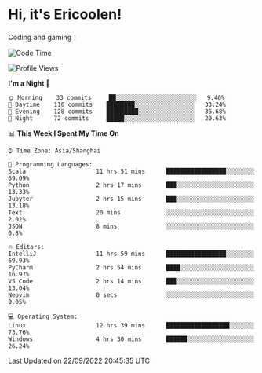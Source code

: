 # Hi, it's Ericoolen!
Coding and gaming！

<!--START_SECTION:waka-->
![Code Time](http://img.shields.io/badge/Code%20Time-399%20hrs%2058%20mins-blue)

![Profile Views](http://img.shields.io/badge/Profile%20Views-1-blue)

**I'm a Night 🦉** 

```text
🌞 Morning    33 commits     ██░░░░░░░░░░░░░░░░░░░░░░░   9.46% 
🌆 Daytime    116 commits    ████████░░░░░░░░░░░░░░░░░   33.24% 
🌃 Evening    128 commits    █████████░░░░░░░░░░░░░░░░   36.68% 
🌙 Night      72 commits     █████░░░░░░░░░░░░░░░░░░░░   20.63%

```


📊 **This Week I Spent My Time On** 

```text
⌚︎ Time Zone: Asia/Shanghai

💬 Programming Languages: 
Scala                    11 hrs 51 mins      █████████████████░░░░░░░░   69.09% 
Python                   2 hrs 17 mins       ███░░░░░░░░░░░░░░░░░░░░░░   13.33% 
Jupyter                  2 hrs 15 mins       ███░░░░░░░░░░░░░░░░░░░░░░   13.18% 
Text                     20 mins             ░░░░░░░░░░░░░░░░░░░░░░░░░   2.02% 
JSON                     8 mins              ░░░░░░░░░░░░░░░░░░░░░░░░░   0.8%

🔥 Editors: 
IntelliJ                 11 hrs 59 mins      █████████████████░░░░░░░░   69.93% 
PyCharm                  2 hrs 54 mins       ████░░░░░░░░░░░░░░░░░░░░░   16.97% 
VS Code                  2 hrs 14 mins       ███░░░░░░░░░░░░░░░░░░░░░░   13.04% 
Neovim                   0 secs              ░░░░░░░░░░░░░░░░░░░░░░░░░   0.05%

💻 Operating System: 
Linux                    12 hrs 39 mins      ██████████████████░░░░░░░   73.76% 
Windows                  4 hrs 30 mins       ██████░░░░░░░░░░░░░░░░░░░   26.24%

```


 Last Updated on 22/09/2022 20:45:35 UTC
<!--END_SECTION:waka-->

